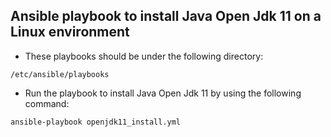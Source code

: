 ## Ansible playbook to install Java Open Jdk 11 on a Linux environment

- These playbooks should be under the following directory:
```
/etc/ansible/playbooks
```

- Run the playbook to install Java Open Jdk 11 by using the following command:
```
ansible-playbook openjdk11_install.yml

